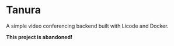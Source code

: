 # Tanura

A simple video conferencing backend built with Licode and Docker.

**This project is abandoned!**
